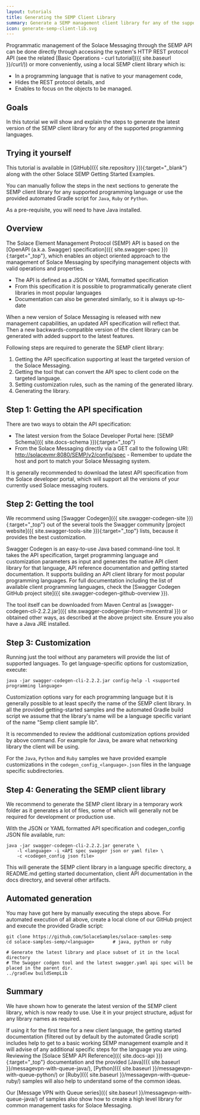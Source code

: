 ```yaml
---
layout: tutorials
title: Generating the SEMP Client Library 
summary: Generate a SEMP management client library for any of the supported programming languages
icon: generate-semp-client-lib.svg
---
```


Programmatic management of the Solace Messaging through the SEMP API can be done directly through accessing the system's HTTP REST protocol API (see the related [Basic Operations - curl tutorial]({{ site.baseurl }}/curl/)) or more conveniently, using a local SEMP client library which is:
* In a programming language that is native to your management code, 
* Hides the REST protocol details, and 
* Enables to focus on the objects to be managed.

## Goals

In this tutorial we will show and explain the steps to generate the latest version of the SEMP client library for any of the supported programming languages.

## Trying it yourself

This tutorial is available in [GitHub]({{ site.repository }}){:target="_blank"} along with the other Solace SEMP Getting Started Examples.

You can manually follow the steps in the next sections to generate the SEMP client library for any supported programming language or use the provided automated Gradle script for `Java`, `Ruby` or `Python`.

As a pre-requisite, you will need to have Java installed.

## Overview

The Solace Element Management Protocol (SEMP) API is based on the [OpenAPI (a.k.a. Swagger) specification]({{ site.swagger-spec }}){:target="_top"}, which enables an object oriented approach to the management of Solace Messaging by specifying management objects with valid operations and properties. 

* The API is defined as a JSON or YAML formatted specification
* From this specification it is possible to programmatically generate client libraries in most popular languages
* Documentation can also be generated similarly, so it is always up-to-date
	
When a new version of Solace Messaging is released with new management capabilities, an updated API specification will reflect that. Then a new backwards-compatible version of the client library can be generated with added support to the latest features.

Following steps are required to generate the SEMP client library:

1. Getting the API specification supporting at least the targeted version of the Solace Messaging.
2. Getting the tool that can convert the API spec to client code on the targeted language.
3. Setting customization rules, such as the naming of the generated library.
4. Generating the library.

	
## Step 1: Getting the API specification

There are two ways to obtain the API specification:

* The latest version from the Solace Developer Portal here: [SEMP Schema]({{ site.docs-schema }}){:target="_top"}
* From the Solace Messaging directly via a GET call to the following URI: [http://solacevmr:8080/SEMP/v2/config/spec](http://solacevmr:8080/SEMP/v2/config/spec) - Remember to update the host and port to match your Solace Messaging system.

It is generally recommended to download the latest API specification from the Solace developer portal, which will support all the versions of your currently used Solace messaging routers.


## Step 2: Getting the tool

We recommend using [Swagger Codegen]({{ site.swagger-codegen-site }}){:target="_top"} out of the several tools the Swagger community  [project website]({{ site.swagger-tools-site }}){:target="_top"} lists, because it provides the best customization.

Swagger Codegen is an easy-to-use Java based command-line tool. It takes the API specification, target programming language and customization parameters as input and generates the native API client library for that language, API reference documentation and getting started documentation. It supports building an API client library for most popular programming languages. For full documentation including the list of available client programming languages, check the [Swagger Codegen GitHub project site]({{ site.swagger-codegen-github-overview }}).

The tool itself can be downloaded from Maven Central as [swagger-codegen-cli-2.2.2.jar]({{ site.swagger-codegenjar-from-mvncentral }}) or obtained other ways, as described at the above project site. Ensure you also have a Java JRE installed.

## Step 3: Customization

Running just the tool without any parameters will provide the list of supported languages. To get language-specific options for customization, execute:

```
java -jar swagger-codegen-cli-2.2.2.jar config-help -l <supported programming language>
```

Customization options vary for each programming language but it is generally possible to at least specify the name of the SEMP client library. In all the provided getting-started samples and the automated Gradle build script we assume that the library's name will be a language specific variant of the name "Semp client sample lib".

It is recommended to review the additional customization options provided by above command. For example for Java,  be aware what networking library the client will be using.

For the `Java`, `Python` and `Ruby` samples we have provided example customizations in the `codegen_config_<language>.json` files in the language specific subdirectories.


## Step 4: Generating the SEMP client library

We recommend to generate the SEMP client library in a temporary work folder as it generates a lot of files, some of which will generally not be required for development or production use.

With the JSON or YAML formatted API specification and codegen_config JSON file available, run:

```
java -jar swagger-codegen-cli-2.2.2.jar generate \
    -l <language> -i <API spec swagger json or yaml file> \
    -c <codegen_config json file>
```

This will generate the SEMP client library in a language specific directory, a README.md getting started documentation, client API documentation in the docs directory, and several other artifacts.

## Automated generation

You may have got here by manually executing the steps above. For automated execution of all above, create a local clone of our GitHub project and execute the provided Gradle script:

```
git clone https://github.com/SolaceSamples/solace-samples-semp
cd solace-samples-semp/<language>       # java, python or ruby

# Generate the latest library and place subset of it in the local directory
# The Swagger codgen tool and the latest swagger.yaml api spec will be placed in the parent dir.
../gradlew buildSempLib                 
```

## Summary

We have shown how to generate the latest version of the SEMP client library, which is now ready to use. Use it in your project structure, adjust for any library names as required.

If using it for the first time for a new client language, the getting started documentation (filtered out by default by the automated Gradle script) includes help to get to a basic working SEMP management example and it will advise of any additional specific steps for the language you are using. Reviewing the [Solace SEMP API Reference]({{ site.docs-api }}){:target="_top"} documentation and the provided [Java]({{ site.baseurl }}/messagevpn-with-queue-java/), [Python]({{ site.baseurl }}/messagevpn-with-queue-python/) or [Ruby]({{ site.baseurl }}/messagevpn-with-queue-ruby/) samples will also help to understand some of the common ideas.

Our [Message VPN with Queue series]({{ site.baseurl }}/messagevpn-with-queue-java/) of samples also show how to create a high level library for common management tasks for Solace Messaging.